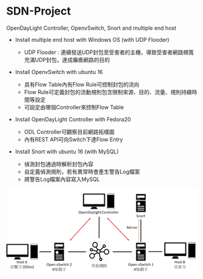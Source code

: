 # SDN-Project
OpenDayLight Controller, OpenvSwitch, Snort and multiple end host

* Install multiple end host with Windows OS (with UDP Flooder)  
  * UDP Flooder : 連續發送UDP封包至受害者的主機，導致受害者網路頻寬充滿UDP封包，達成癱瘓網路的目的
  
* Install OpenvSwitch with ubuntu 16
  * 具有Flow Table內有Flow Rule可控制封包的流向
  * Flow Rule可定義封包的流動規則包含限制來源、目的、流量、規則持續時間等設定
  * 可設定由哪個Controller來控制Flow Table
  
* Install OpenDayLight Controller with Fedora20
  * ODL Controller可觀察目前網路拓樸圖
  * 內有REST API可向Switch下達Flow Entry
  
* Install Snort with ubuntu 16 (with MySQL)
  * 偵測封包通過時解析封包內容
  * 自定義偵測規則，若有異常時會產生警告Log檔案
  * 將警告Log檔案內容寫入MySQL
  
![topo](https://github.com/ChouJustice/SDN-Project/blob/master/Images/Struct.png)
